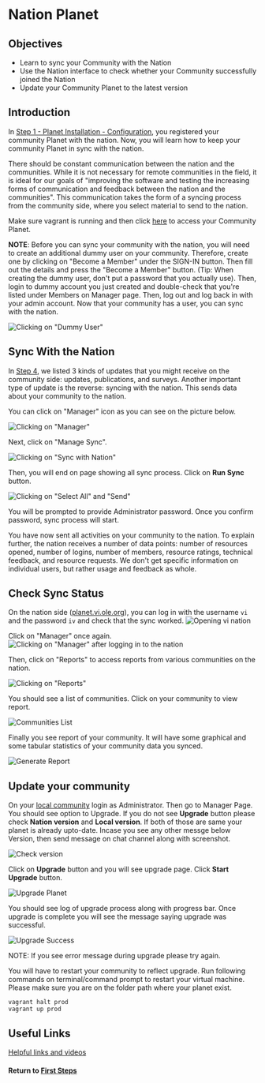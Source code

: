 # Nation Planet

## Objectives

* Learn to sync your Community with the Nation
* Use the Nation interface to check whether your Community successfully joined the Nation
* Update your Community Planet to the latest version

## Introduction

In [Step 1 - Planet Installation - Configuration](vi-configurations-vagrant.md), you registered your community Planet with the nation. Now, you will learn how to keep your community Planet in sync with the nation.

There should be constant communication between the nation and the communities. While it is not necessary for remote communities in the field, it is ideal for our goals of "improving the software and testing the increasing forms of communication and feedback between the nation and the communities". This communication takes the form of a syncing process from the community side, where you select material to send to the nation.

Make sure vagrant is running and then click [here](http://localhost:3100) to access your Community Planet.

**NOTE**: Before you can sync your community with the nation, you will need to create an additional dummy user on your community. Therefore, create one by clicking on "Become a Member" under the SIGN-IN button. Then fill out the details and press the "Become a Member" button. (Tip: When creating the dummy user, don't put a password that you actually use). Then, login to dummy account you just created and double-check that you're listed under Members on Manager page. Then, log out and log back in with your admin account. Now that your community has a user, you can sync with the nation.

![Clicking on "Dummy User"](images/vi-become-member.png "Dummy User")

## Sync With the Nation

In [Step 4](vi-planetapps.md#Different_Kinds_of_Updates_to_Your_Community), we listed 3 kinds of updates that you might receive on the community side: updates, publications, and surveys. Another important type of update is the reverse: syncing with the nation. This sends data about your community to the nation.

You can click on "Manager" icon as you can see on the picture below.

![Clicking on "Manager"](images/edit-vi-nation-manager.png "Dashboard in your localhost")

Next, click on "Manage Sync".

![Clicking on "Sync with Nation"](images/vi-nation-sync.png "Community Manage Page in your localhost")

Then, you will end on page showing all sync process. Click on **Run Sync** button.

![Clicking on "Select All" and "Send"](images/vi-nation-sync-send.png "Community Manage Page in your localhost")

You will be prompted to provide Administrator password. Once you confirm password, sync process will start.

You have now sent all activities on your community to the nation. To explain further, the nation receives a number of data points: number of resources opened, number of logins, number of members, resource ratings, technical feedback, and resource requests. We don't get specific information on individual users, but rather usage and feedback as whole.

## Check Sync Status

On the nation side ([planet.vi.ole.org](http://planet.vi.ole.org)), you can log in with the username `vi` and the password `iv` and check that the sync worked.
![Opening vi nation](images/vi-login-page.png "Login page on vi nation")

Click on "Manager" once again.
![Clicking on "Manager" after logging in to the nation](images/vi-manager-link.png "Dashboard in ole site")

Then, click on "Reports" to access reports from various communities on the nation.

![Clicking on "Reports"](images/vi-manager-dashboard.png "Manager Page in ole site")

You should see a list of communities. Click on your community to view report.

![Communities List](images/vi-nation-communities.png "Report Communities List Page in ole site")

Finally you see report of your community. It will have some graphical and some tabular statistics of your community data you synced.

![Generate Report](images/vi-nation-report.png "Communities Requests Page in ole site")

## Update your community

On your [local community](http://localhost:3100) login as Administrator. Then go to Manager Page. You should see option to Upgrade.
If you do not see **Upgrade** button please check **Nation version** and **Local version**. If both of those are same your planet is already upto-date. Incase you see any other messge below Version, then send message on chat channel along with screenshot.

![Check version](images/vi-planet-version.png "Communities Check version")

Click on **Upgrade** button and you will see upgrade page. Click **Start Upgrade** button.

![Upgrade Planet](images/vi-planet-upgrade.png "Communities Upgrade")

You should see log of upgrade process along with progress bar. Once upgrade is complete you will see the message saying upgrade was successful.

![Upgrade Success](images/vi-planet-upgrade-success.png "Communities Upgrade successful")

NOTE: If you see error message during upgrade please try again.

You will have to restart your community to reflect upgrade.
Run following commands on terminal/command prompt to restart your virtual machine. Please make sure you are on the folder path where your planet exist.

```
vagrant halt prod
vagrant up prod
```

## Useful Links

[Helpful links and videos](vi-faq.md#Helpful_Links)

#### Return to [First Steps](vi-first-steps.md#Step_7_-_Nation_Planet)
